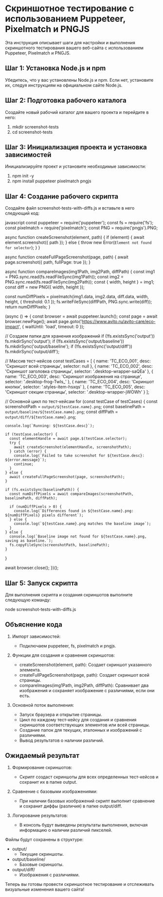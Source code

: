 # Скриншотное тестирование с использованием Puppeteer, Pixelmatch и PNGJS

Эта инструкция описывает шаги для настройки и выполнения скриншотного тестирования вашего веб-сайта с использованием Puppeteer, Pixelmatch и PNGJS. 

## Шаг 1: Установка Node.js и npm

Убедитесь, что у вас установлены Node.js и npm. Если нет, установите их, следуя инструкциям на официальном сайте Node.js.

## Шаг 2: Подготовка рабочего каталога

Создайте новый рабочий каталог для вашего проекта и перейдите в него:


1. mkdir screenshot-tests
2. cd screenshot-tests


## Шаг 3: Инициализация проекта и установка зависимостей

Инициализируйте проект и установите необходимые зависимости:

1. npm init -y
2. npm install puppeteer pixelmatch pngjs


## Шаг 4: Создание рабочего скрипта

Создайте файл screenshot-tests-with-diffs.js и вставьте в него следующий код:

javascript
const puppeteer = require('puppeteer');
const fs = require('fs');
const pixelmatch = require('pixelmatch');
const PNG = require('pngjs').PNG;

async function createScreenshot(element, path) {
  if (element) {
    await element.screenshot({ path });
  } else {
    throw new Error(`Element not found for selector`);
  }
}

async function createFullPageScreenshot(page, path) {
  await page.screenshot({ path, fullPage: true });
}

async function compareImages(img1Path, img2Path, diffPath) {
  const img1 = PNG.sync.read(fs.readFileSync(img1Path));
  const img2 = PNG.sync.read(fs.readFileSync(img2Path));
  const { width, height } = img1;
  const diff = new PNG({ width, height });

  const numDiffPixels = pixelmatch(img1.data, img2.data, diff.data, width, height, { threshold: 0.1 });
  fs.writeFileSync(diffPath, PNG.sync.write(diff));
  return numDiffPixels;
}

(async () => {
  const browser = await puppeteer.launch();
  const page = await browser.newPage();
  await page.goto('https://www.avito.ru/avito-care/eco-impact', { waitUntil: 'load', timeout: 0 });

  // Создаем папки для хранения изображений
  if (!fs.existsSync('output')) fs.mkdirSync('output');
  if (!fs.existsSync('output/baseline')) fs.mkdirSync('output/baseline');
  if (!fs.existsSync('output/diff')) fs.mkdirSync('output/diff');

  // Массив тест-кейсов
  const testCases = [
    { name: 'TC_ECO_001', desc: 'Скриншот всей страницы', selector: null },
    { name: 'TC_ECO_002', desc: 'Скриншот заголовка страницы', selector: '.desktop-wrapper-saQEa' }, 
    { name: 'TC_ECO_003', desc: 'Скриншот изображения на странице', selector: '.desktop-frog-TwIs_' }, 
    { name: 'TC_ECO_004', desc: 'Скриншот кнопки', selector: '.styles-item-hsxqs' }, 
    { name: 'TC_ECO_005', desc: 'Скриншот секции страницы', selector: '.desktop-wrapper-jWOWh' } 
  ];

  // Основной цикл по тест-кейсам
  for (const testCase of testCases) {
    const screenshotPath = `output/${testCase.name}.png`;
    const baselinePath = `output/baseline/${testCase.name}.png`;
    const diffPath = `output/diff/${testCase.name}.png`;

    console.log(`Running: ${testCase.desc}`);

    if (testCase.selector) {
      const elementHandle = await page.$(testCase.selector);
      try {
        await createScreenshot(elementHandle, screenshotPath);
      } catch (error) {
        console.log(`Failed to take screenshot for ${testCase.desc}: ${error.message}`);
        continue;
      }
    } else {
      await createFullPageScreenshot(page, screenshotPath);
    }

    if (fs.existsSync(baselinePath)) {
      const numDiffPixels = await compareImages(screenshotPath, baselinePath, diffPath);

      if (numDiffPixels > 0) {
        console.log(`Differences found in ${testCase.name}.png: ${numDiffPixels} pixels different`);
      } else {
        console.log(`${testCase.name}.png matches the baseline image`);
      }
    } else {
      console.log(`Baseline image not found for ${testCase.name}.png, saving as baseline.`);
      fs.copyFileSync(screenshotPath, baselinePath);
    }
  }

  await browser.close();
})();


## Шаг 5: Запуск скрипта

Для выполнения скрипта и создания скриншотов выполните следующую команду:

node screenshot-tests-with-diffs.js


## Объяснение кода

1. Импорт зависимостей:
   - Подключаем puppeteer, fs, pixelmatch и pngjs.

2. Функции для создания и сравнения скриншотов:
   - createScreenshot(element, path): Создает скриншот указанного элемента.
   - createFullPageScreenshot(page, path): Создает скриншот всей страницы.
   - compareImages(img1Path, img2Path, diffPath): Сравнивает два изображения и сохраняет изображение с различиями, если они есть.

3. Основной поток выполнения:
   - Запуск браузера и открытие страницы.
   - Цикл по каждому тест-кейсу для создания и сравнения скриншотов соответствующих элементов или всей страницы.
   - Создание папок для текущих, эталонных и изображений с различиями.
   - Вывод результатов о наличии различий.

## Ожидаемый результат

1. Формирование скриншотов:
   - Скрипт создаст скриншоты для всех определенных тест-кейсов и сохранит их в папке output.

2. Сравнение с базовыми изображениями:
   - При наличии базовых изображений скрипт выполнит сравнение и сохранит диффы (различия) в папке output/diff.

3. Логирование результатов:
   - В консоль будут выведены результаты выполнения, включая информацию о наличии различий пикселей.

Файлы будут сохранены в структуре:
- output/
  - Текущие скриншоты.
- output/baseline/
  - Базовые скриншоты.
- output/diff/
  - Изображения с различиями.

Теперь вы готовы провести скриншотное тестирование и отслеживать визуальные изменения вашего сайта!


